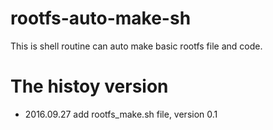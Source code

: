 # rootfs-auto-make-sh
This is shell routine can auto make basic rootfs file and code.

# The histoy version
- 2016.09.27 add rootfs_make.sh file, version 0.1
